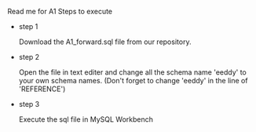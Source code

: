 Read me for A1
Steps to execute

- step 1
    
    Download the A1_forward.sql file from our repository.
    
- step 2
    
    Open the file in text editer and change all the schema name 'eeddy'
    to your own schema names. 
    (Don't forget to change 'eeddy' in the line of 'REFERENCE')
    
- step 3 
    
    Execute the sql file in MySQL Workbench
